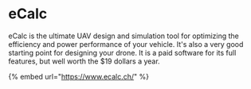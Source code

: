 # eCalc

eCalc is the ultimate UAV design and simulation tool for optimizing the efficiency and power performance of your vehicle. It's also a very good starting point for designing your drone. It is a paid software for its full features, but well worth the $19 dollars a year.&#x20;

{% embed url="https://www.ecalc.ch/" %}
